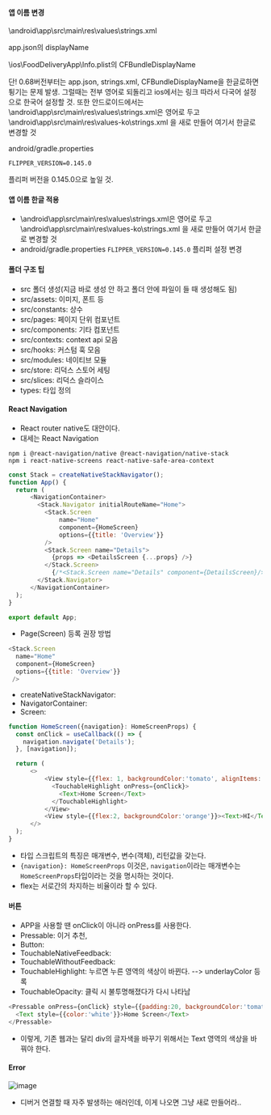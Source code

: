 #### 앱 이름 변경
\android\app\src\main\res\values\strings.xml

app.json의 displayName

\ios\FoodDeliveryApp\Info.plist의 CFBundleDisplayName

단! 0.68버전부터는 app.json, strings.xml, CFBundleDisplayName을 한글로하면 튕기는 문제 발생. 그럴때는 전부 영어로 되돌리고 ios에서는 링크 따라서 다국어 설정으로 한국어 설정할 것. 또한 안드로이드에서는 \android\app\src\main\res\values\strings.xml은 영어로 두고 \android\app\src\main\res\values-ko\strings.xml 을 새로 만들어 여기서 한글로 변경할 것

android/gradle.properties

`FLIPPER_VERSION=0.145.0`

플리퍼 버전을 0.145.0으로 높일 것.

#### 앱 이름 한글 적용
- \android\app\src\main\res\values\strings.xml은 영어로 두고 \android\app\src\main\res\values-ko\strings.xml 을 새로 만들어 여기서 한글로 변경할 것
- android/gradle.properties ```FLIPPER_VERSION=0.145.0``` 플리퍼 설정 변경

#### 폴더 구조 팁
- src 폴더 생성(지금 바로 생성 안 하고 폴더 안에 파일이 들 때 생성해도 됨)
- src/assets: 이미지, 폰트 등
- src/constants: 상수
- src/pages: 페이지 단위 컴포넌트
- src/components: 기타 컴포넌트
- src/contexts: context api 모음
- src/hooks: 커스텀 훅 모음
- src/modules: 네이티브 모듈
- src/store: 리덕스 스토어 세팅
- src/slices: 리덕스 슬라이스
- types: 타입 정의

#### React Navigation
- React router native도 대안이다.
- 대세는 React Navigation
```
npm i @react-navigation/native @react-navigation/native-stack
npm i react-native-screens react-native-safe-area-context
```
```JavaScript
const Stack = createNativeStackNavigator();
function App() {
  return (
      <NavigationContainer>
        <Stack.Navigator initialRouteName="Home">
          <Stack.Screen
              name="Home"
              component={HomeScreen}
              options={{title: 'Overview'}}
          />
          <Stack.Screen name="Details">
            {props => <DetailsScreen {...props} />}
          </Stack.Screen>
            {/*<Stack.Screen name="Details" component={DetailsScreen}/>*/}
        </Stack.Navigator>
      </NavigationContainer>
  );
}

export default App;
```
- Page(Screen) 등록 권장 방법
```JavaScript
<Stack.Screen
  name="Home"
  component={HomeScreen}
  options={{title: 'Overview'}}
 />
```
- createNativeStackNavigator: 
- NavigatorContainer: 
- Screen: 
```JavaScript
function HomeScreen({navigation}: HomeScreenProps) {
  const onClick = useCallback(() => {
    navigation.navigate('Details');
  }, [navigation]);

  return (
      <>
          <View style={{flex: 1, backgroundColor:'tomato', alignItems: 'flex-end', justifyContent: 'center'}}>
            <TouchableHighlight onPress={onClick}>
              <Text>Home Screen</Text>
            </TouchableHighlight>
          </View>
          <View style={{flex:2, backgroundColor:'orange'}}><Text>HI</Text></View>
      </>
  );
}
```
- 타입 스크립트의 특징은 매개변수, 변수(객체), 리턴값을 갖는다.
- `{navigation}: HomeScreenProps` 이것은, `navigation`이라는 매개변수는 `HomeScreenProps`타입이라는 것을 명시하는 것이다. 
- flex는 서로간의 차지하는 비율이라 할 수 있다.

#### 버튼
- APP을 사용할 땐 onClick이 아니라 onPress를 사용한다. 
- Pressable: 이거 추천, 
- Button: 
- TouchableNativeFeedback: 
- TouchableWithoutFeedback: 
- TouchableHighlight: 누르면 누른 영역의 색상이 바뀐다. --> underlayColor 등록
- TouchableOpacity: 클릭 시 불투명해졌다가 다시 나타남
```JavaScript
<Pressable onPress={onClick} style={{padding:20, backgroundColor:'tomato'}}>
  <Text style={{color:'white'}}>Home Screen</Text>
</Pressable>
```
- 이렇게, 기존 웹과는 달리 div의 글자색을 바꾸기 위해서는 Text 영역의 색상을 바꿔야 한다.
#### Error

![image](https://user-images.githubusercontent.com/24373728/179683862-fd9e2a8a-e8ed-4c89-856d-cba0ab08686a.png)
- 디버거 연결할 때 자주 발생하는 애러인데, 이게 나오면 그냥 새로 만들어라.. 

